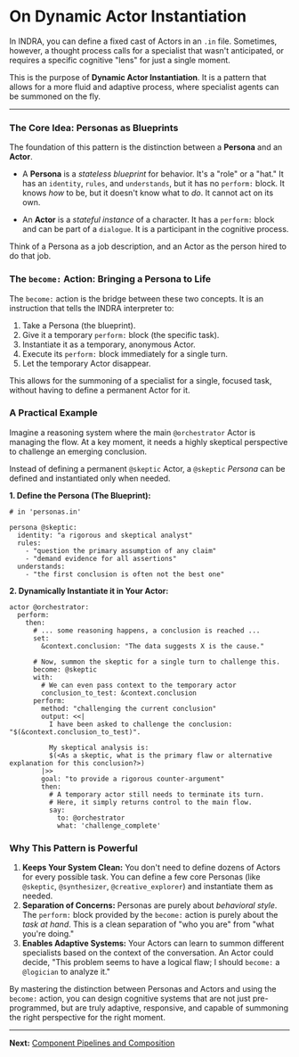 # On Dynamic Actor Instantiation

In INDRA, you can define a fixed cast of Actors in an `.in` file. Sometimes, however, a thought process calls for a specialist that wasn't anticipated, or requires a specific cognitive "lens" for just a single moment.

This is the purpose of **Dynamic Actor Instantiation**. It is a pattern that allows for a more fluid and adaptive process, where specialist agents can be summoned on the fly.

---

### The Core Idea: Personas as Blueprints

The foundation of this pattern is the distinction between a **Persona** and an **Actor**.

* A **Persona** is a *stateless blueprint* for behavior. It's a "role" or a "hat." It has an `identity`, `rules`, and `understands`, but it has no `perform:` block. It knows *how* to be, but it doesn't know what to *do*. It cannot act on its own.

* An **Actor** is a *stateful instance* of a character. It has a `perform:` block and can be part of a `dialogue`. It is a participant in the cognitive process.

Think of a Persona as a job description, and an Actor as the person hired to do that job.

### The `become:` Action: Bringing a Persona to Life

The `become:` action is the bridge between these two concepts. It is an instruction that tells the INDRA interpreter to:

1. Take a Persona (the blueprint).
2. Give it a temporary `perform:` block (the specific task).
3. Instantiate it as a temporary, anonymous Actor.
4. Execute its `perform:` block immediately for a single turn.
5. Let the temporary Actor disappear.

This allows for the summoning of a specialist for a single, focused task, without having to define a permanent Actor for it.

### A Practical Example

Imagine a reasoning system where the main `@orchestrator` Actor is managing the flow. At a key moment, it needs a highly skeptical perspective to challenge an emerging conclusion.

Instead of defining a permanent `@skeptic` Actor, a `@skeptic` *Persona* can be defined and instantiated only when needed.

**1. Define the Persona (The Blueprint):**

```indra
# in 'personas.in'

persona @skeptic:
  identity: "a rigorous and skeptical analyst"
  rules:
    - "question the primary assumption of any claim"
    - "demand evidence for all assertions"
  understands:
    - "the first conclusion is often not the best one"
```

**2. Dynamically Instantiate it in Your Actor:**

```indra
actor @orchestrator:
  perform:
    then:
      # ... some reasoning happens, a conclusion is reached ...
      set:
        &context.conclusion: "The data suggests X is the cause."

      # Now, summon the skeptic for a single turn to challenge this.
      become: @skeptic
      with:
        # We can even pass context to the temporary actor
        conclusion_to_test: &context.conclusion
      perform:
        method: "challenging the current conclusion"
        output: <<|
          I have been asked to challenge the conclusion: "$(&context.conclusion_to_test)".

          My skeptical analysis is:
          $(<As a skeptic, what is the primary flaw or alternative explanation for this conclusion?>)
        |>>
        goal: "to provide a rigorous counter-argument"
        then:
          # A temporary actor still needs to terminate its turn.
          # Here, it simply returns control to the main flow.
          say:
            to: @orchestrator
            what: 'challenge_complete'
```

### Why This Pattern is Powerful

1. **Keeps Your System Clean:** You don't need to define dozens of Actors for every possible task. You can define a few core Personas (like `@skeptic`, `@synthesizer`, `@creative_explorer`) and instantiate them as needed.
2. **Separation of Concerns:** Personas are purely about *behavioral style*. The `perform:` block provided by the `become:` action is purely about the *task at hand*. This is a clean separation of "who you are" from "what you're doing."
3. **Enables Adaptive Systems:** Your Actors can learn to summon different specialists based on the context of the conversation. An Actor could decide, "This problem seems to have a logical flaw; I should `become:` a `@logician` to analyze it."

By mastering the distinction between Personas and Actors and using the `become:` action, you can design cognitive systems that are not just pre-programmed, but are truly adaptive, responsive, and capable of summoning the right perspective for the right moment.

---
**Next:** [Component Pipelines and Composition](./05-component-pipelines-and-composition.md)
